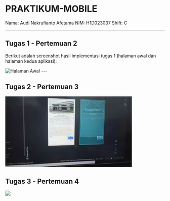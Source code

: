 # PRAKTIKUM-MOBILE

Nama: Audi Nakrufianto Afetama 
NIM: H1D023037
Shift: C  

---

## Tugas 1 - Pertemuan 2
Berikut adalah screenshot hasil implementasi tugas 1 (halaman awal dan halaman kedua aplikasi):  

<img width="200" height="auto" alt="Halaman Awal" src="https://github.com/user-attachments/assets/061fb1cb-1cc4-41c4-8fdd-3cc47fce6224" />  
---

## Tugas 2 - Pertemuan 3
<img width="400" src="https://raw.githubusercontent.com/flypick/PRAKTIKUM-MOBILE/main/assets/projek2.gif">

## Tugas 3 - Pertemuan 4
<img width="200" src="https://raw.githubusercontent.com/flypick/PRAKTIKUM-MOBILE/main/assets/videoprojek.gif">

